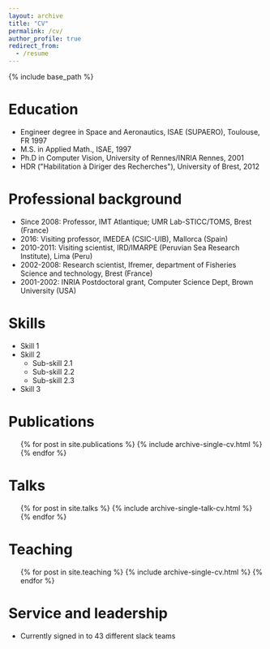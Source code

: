 ```yaml
---
layout: archive
title: "CV"
permalink: /cv/
author_profile: true
redirect_from:
  - /resume
---
```


{% include base_path %}

Education
======
* Engineer degree in Space and Aeronautics, ISAE (SUPAERO), Toulouse, FR 1997
* M.S. in Applied Math., ISAE, 1997
* Ph.D in Computer Vision, University of Rennes/INRIA Rennes, 2001
* HDR ("Habilitation à Diriger des Recherches"), University of Brest, 2012

Professional background
======
* Since 2008: Professor, IMT Atlantique; UMR Lab-STICC/TOMS, Brest (France)
* 2016: Visiting professor, IMEDEA (CSIC-UIB), Mallorca (Spain)
* 2010-2011: Visiting scientist, IRD/IMARPE (Peruvian Sea Research Institute), Lima (Peru)
* 2002-2008: Research scientist, Ifremer, department of Fisheries Science and technology, Brest (France) 
* 2001-2002: INRIA Postdoctoral grant, Computer Science Dept, Brown University (USA) 
  
Skills
======
* Skill 1
* Skill 2
  * Sub-skill 2.1
  * Sub-skill 2.2
  * Sub-skill 2.3
* Skill 3

Publications
======
  <ul>{% for post in site.publications %}
    {% include archive-single-cv.html %}
  {% endfor %}</ul>
  
Talks
======
  <ul>{% for post in site.talks %}
    {% include archive-single-talk-cv.html %}
  {% endfor %}</ul>
  
Teaching
======
  <ul>{% for post in site.teaching %}
    {% include archive-single-cv.html %}
  {% endfor %}</ul>
  
Service and leadership
======
* Currently signed in to 43 different slack teams
